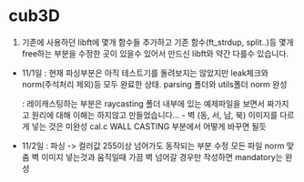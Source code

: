 # cub3D

1. 기존에 사용하던 libft에 몇개 함수들 추가하고 기존 함수(ft_strdup, split..)등 몇개 free하는 부분을 수정한 곳이 있을수 있어서 만드신 libft와 약간 다를수 있습니다.

- 11/1일
	: 현재 파싱부분은 아직 테스트기를 돌려보지는 않았지만 leak체크와 norm(주석처리 제외)등 모두 완료한 상태.
		parsing 폴더와 utils폴더 norm 완성
	
	: 레이캐스팅하는 부분은 raycasting 폴더 내부에 있는 예제파일을 보면서 짜가지고 원리에 대해 이해는 하지않고 만들었습니다...
		- 벽 (동, 서, 남, 북) 이미지를 다르게 넣는 것은 미완성
			cal.c WALL CASTING 부분에서 어떻게 바꾸면 될듯

- 11/2일
	: 파싱 -> 컬러값 255이상 넘어가도 동작되는 부분 수정
	모든 파일 norm 맞춤
	벽 이미지 넣는것과 움직일때 가끔 벽 넘어갈 경우만 작성하면 mandatory는 완성